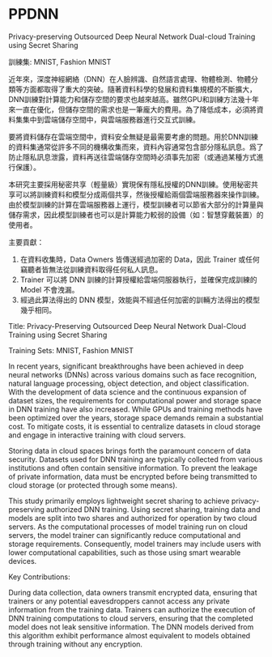 # PPDNN
Privacy-preserving Outsourced Deep Neural Network Dual-cloud Training using Secret Sharing

訓練集: MNIST, Fashion MNIST

近年來，深度神經網絡（DNN）在人臉辨識、自然語言處理、物體檢測、物體分類等方面都取得了重大的突破。隨著資料科學的發展和資料集規模的不斷擴大，DNN訓練對計算能力和儲存空間的要求也越來越高。雖然GPU和訓練方法幾十年來一直在優化，但儲存空間的需求也是一筆龐大的費用。為了降低成本，必須將資料集集中到雲端儲存空間中，與雲端服務器進行交互式訓練。

要將資料儲存在雲端空間中，資料安全無疑是最需要考慮的問題。用於DNN訓練的資料集通常從許多不同的機構收集而來，資料內容通常包含部分隱私訊息。爲了防止隱私訊息泄露，資料再送往雲端儲存空間時必須事先加密（或通過某種方式進行保護）。

本研究主要採用秘密共享（輕量級）實現保有隱私授權的DNN訓練。使用秘密共享可以將訓練資料和模型分成兩個共享，然後授權給兩個雲端服務器來操作訓練。由於模型訓練的計算在雲端服務器上運行，模型訓練者可以節省大部分的計算量與儲存需求，因此模型訓練者也可以是計算能力較弱的設備（如：智慧穿戴裝置）的使用者。

主要貢獻：
1. 在資料收集時，Data Owners 皆傳送經過加密的 Data，因此 Trainer 或任何竊聽者皆無法從訓練資料取得任何私人訊息。
2. Trainer 可以將 DNN 訓練的計算授權給雲端伺服器執行，並確保完成訓練的 Model 不會洩漏。
3. 經過此算法得出的 DNN 模型，效能與不經過任何加密的訓輛方法得出的模型幾乎相同。

Title: Privacy-Preserving Outsourced Deep Neural Network Dual-Cloud Training using Secret Sharing

Training Sets: MNIST, Fashion MNIST

In recent years, significant breakthroughs have been achieved in deep neural networks (DNNs) across various domains such as face recognition, natural language processing, object detection, and object classification. With the development of data science and the continuous expansion of dataset sizes, the requirements for computational power and storage space in DNN training have also increased. While GPUs and training methods have been optimized over the years, storage space demands remain a substantial cost. To mitigate costs, it is essential to centralize datasets in cloud storage and engage in interactive training with cloud servers.

Storing data in cloud spaces brings forth the paramount concern of data security. Datasets used for DNN training are typically collected from various institutions and often contain sensitive information. To prevent the leakage of private information, data must be encrypted before being transmitted to cloud storage (or protected through some means).

This study primarily employs lightweight secret sharing to achieve privacy-preserving authorized DNN training. Using secret sharing, training data and models are split into two shares and authorized for operation by two cloud servers. As the computational processes of model training run on cloud servers, the model trainer can significantly reduce computational and storage requirements. Consequently, model trainers may include users with lower computational capabilities, such as those using smart wearable devices.

Key Contributions:

During data collection, data owners transmit encrypted data, ensuring that trainers or any potential eavesdroppers cannot access any private information from the training data.
Trainers can authorize the execution of DNN training computations to cloud servers, ensuring that the completed model does not leak sensitive information.
The DNN models derived from this algorithm exhibit performance almost equivalent to models obtained through training without any encryption.
